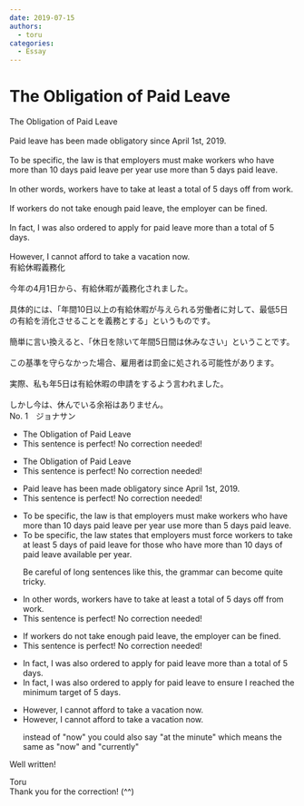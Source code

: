 ```yaml
---
date: 2019-07-15
authors:
  - toru
categories:
  - Essay
---
```


<h1 id="subject_show">The Obligation of Paid Leave</h1>
<div class="date" hidden>Jul 15, 2019 10:47</div>
<div id="post"><div id="body_show_ori">
The Obligation of Paid Leave<br/><br/>Paid leave has been made obligatory since April 1st, 2019.<br/><br/>To be specific, the law is that employers must make workers who have more than 10 days paid leave per year use more than 5 days paid leave.<br/><br/>In other words, workers have to take at least a total of 5 days off from work.<br/><br/>If workers do not take enough paid leave, the employer can be fined.<br/><br/>In fact, I was also ordered to apply for paid leave more than a total of 5 days.<br/><br/>However, I cannot afford to take a vacation now.
</div></div>

<!-- more -->

<div id="post_ja"><div id="body_show_mo">
有給休暇義務化<br/><br/>今年の4月1日から、有給休暇が義務化されました。<br/><br/>具体的には、「年間10日以上の有給休暇が与えられる労働者に対して、最低5日の有給を消化させることを義務とする」というものです。<br/><br/>簡単に言い換えると、「休日を除いて年間5日間は休みなさい」ということです。<br/><br/>この基準を守らなかった場合、雇用者は罰金に処される可能性があります。<br/><br/>実際、私も年5日は有給休暇の申請をするよう言われました。<br/><br/>しかし今は、休んでいる余裕はありません。
</div></div>
<div id="block"><div class="first_name"> No. 1　<span class="just_name">ジョナサン</span></div><div id="block2">
<ul class="correction_field">
<li class="incorrect">The Obligation of Paid Leave</li>
<li class="corrected perfect">This sentence is perfect! No correction needed!</li>
</ul>
<ul class="correction_field">
<li class="incorrect">The Obligation of Paid Leave</li>
<li class="corrected perfect">This sentence is perfect! No correction needed!</li>
</ul>
<ul class="correction_field">
<li class="incorrect">Paid leave has been made obligatory since April 1st, 2019.</li>
<li class="corrected perfect">This sentence is perfect! No correction needed!</li>
</ul>
<ul class="correction_field">
<li class="incorrect">To be specific, the law is that employers must make workers who have more than 10 days paid leave per year use more than 5 days paid leave.</li>
<li class="corrected correct">
To be specific, the law <span class="f_blue">states </span>that employers must <span class="f_blue">force </span>workers to take at least 5 days <span class="f_blue">of</span> paid leave for those who have more than 10 days <span class="f_blue">of </span>paid leave <span class="f_blue">available </span>per year.
<p class="correction_comment">Be careful of long sentences like this, the grammar can become quite tricky.</p>
</li>
</ul>
<ul class="correction_field">
<li class="incorrect">In other words, workers have to take at least a total of 5 days off from work.</li>
<li class="corrected perfect">This sentence is perfect! No correction needed!</li>
</ul>
<ul class="correction_field">
<li class="incorrect">If workers do not take enough paid leave, the employer can be fined.</li>
<li class="corrected perfect">This sentence is perfect! No correction needed!</li>
</ul>
<ul class="correction_field">
<li class="incorrect">In fact, I was also ordered to apply for paid leave more than a total of 5 days.</li>
<li class="corrected correct">
In fact, I was also ordered to apply for paid leave <span class="f_blue">to ensure I reached the minimum target </span>of 5 days.
</li>
</ul>
<ul class="correction_field">
<li class="incorrect">However, I cannot afford to take a vacation now.</li>
<li class="corrected correct">
However, I cannot afford to take a vacation now.
<p class="correction_comment">instead of "now" you could also say "at the minute" which means the same as "now" and "currently"</p>
</li>
</ul>
<p class="comment_small">
 Well written!
</p>

</div><div class="name"><span class="just_name">Toru</span><br>
Thank you for the correction! (^^)
</div>
</div>
